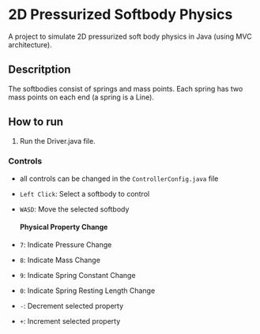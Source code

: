# 2D Pressurized Softbody Physics

A project to simulate 2D pressurized soft body physics in Java (using MVC architecture).

## Descritption

The softbodies consist of springs and mass points. Each spring has two mass points on each end (a spring is a Line).

## How to run

1. Run the Driver.java file.

### Controls

- all controls can be changed in the `ControllerConfig.java` file

- `Left Click`: Select a softbody to control
- `WASD`: Move the selected softbody

  #### Physical Property Change
- `7`: Indicate Pressure Change
- `8`: Indicate Mass Change
- `9`: Indicate Spring Constant Change
- `0`: Indicate Spring Resting Length Change
- `-`: Decrement selected property
- `+`: Increment selected property
  
